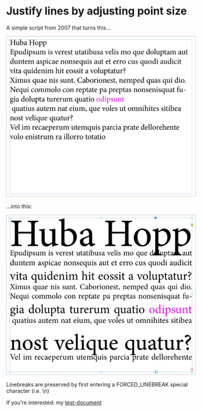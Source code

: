 # Justify lines by adjusting point size

A simple script from 2007 that turns this...

![vorher](./assets/vorher.jpg)

...into this:

![nachher](assets/nachher.jpg)

Linebreaks are preserved by first entering a FORCED_LINEBREAK special character (i.e. \\n)

If you're interested: my [test-document](./assets/justify_by_size.idml)

